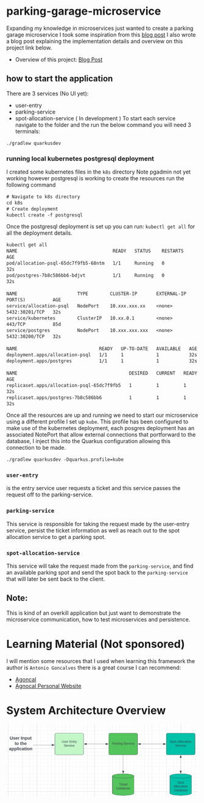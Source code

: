 # parking-garage-microservice
Expanding my knowledge in microservices just wanted to create a parking garage microservice I took some inspiration from this [blog post](https://medium.com/double-pointer/system-design-interview-parking-lot-system-ff2c58167651)
I also wrote a blog post explaining the implementation details and overview on this project link below.

- Overview of this project: [Blog Post](https://www.travisallister.com/post/parking-lot-microservice-application-implementation)

## how to start the application
There are 3 services (No UI yet):
- user-entry
- parking-service
- spot-allocation-service ( In development )
To start each service navigate to the folder and the run the below command you will need 3 terminals:
```
./gradlew quarkusdev
```

### running local kubernetes postgresql deployment
I created some kubernetes files in the `k8s` directory Note pgadmin not yet working however postgresql is working to create the resources run the following command
```commandline
# Navigate to k8s directory 
cd k8s
# Create deployment 
kubectl create -f postgresql
```
Once the postgresql deployment is set up you can run: `kubectl get all` for all the deployment details.
```
kubectl get all
NAME                                   READY   STATUS    RESTARTS   AGE
pod/allocation-psql-65dc7f9fb5-68ntm   1/1     Running   0          32s
pod/postgres-7b8c586bb6-bdjvt          1/1     Running   0          32s

NAME                      TYPE        CLUSTER-IP       EXTERNAL-IP   PORT(S)          AGE
service/allocation-psql   NodePort    10.xxx.xxx.xx    <none>        5432:30201/TCP   32s
service/kubernetes        ClusterIP   10.xx.0.1        <none>        443/TCP          85d
service/postgres          NodePort    10.xxx.xxx.xxx   <none>        5432:30200/TCP   32s

NAME                              READY   UP-TO-DATE   AVAILABLE   AGE
deployment.apps/allocation-psql   1/1     1            1           32s
deployment.apps/postgres          1/1     1            1           32s

NAME                                         DESIRED   CURRENT   READY   AGE
replicaset.apps/allocation-psql-65dc7f9fb5   1         1         1       32s
replicaset.apps/postgres-7b8c586bb6          1         1         1       32s
```
Once all the resources are up and running we need to start our microservice using a different profile I set up `kube`.
This profile has been configured to make use of the kubernetes deployment, each posgres deployment has an associated 
NotePort that allow external connections that portforward to the database, I inject this into the Quarkus configuration
allowing this connection to be made.
```
./gradlew quarkusdev -Dquarkus.profile=kube
```


### `user-entry` 
is the entry service user requests a ticket and this service passes the request off to the parking-service.

### `parking-service`
This service is responsible for taking the request made by the user-entry service, persist the ticket information as well as reach out to the spot allocation service to get a parking spot.
### `spot-allocation-service`
This service will take the request made from the `parking-service`, and find an available parking spot and send the spot back to the `parking-service` that will later be sent back to the client.

## Note:
This is kind of an overkill application but just want to demonstrate the microservice communication, how to test microservices and persistence.


# Learning Material (Not sponsored)
I will mention some resources that I used when learning this framework the author is `Antonio Goncalves` there is a great course I can recommend: 
- [Agoncal](https://www.udemy.com/share/105Cmy3@k_dxIuEXxuER_PeuIPTH63h8Qkr7bvN9p5g6dF0iwmX2lOukAeEU45C6nnbJpwPdbA==/)
- [Agnocal Personal Website](https://antoniogoncalves.org/)

# System Architecture Overview
![](screenshots/microservice_diagram_user_input.png)
